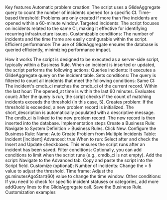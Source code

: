 Key features
Automatic problem creation: The script uses a GlideAggregate query to count the number of incidents opened for a specific CI.
Time-based threshold: Problems are only created if more than five incidents are opened within a 60-minute window.
Targeted incidents: The script focuses on incidents related to the same CI, making it effective for identifying recurring infrastructure issues.
Customizable conditions: The number of incidents and the time frame are easily configurable within the script.
Efficient performance: The use of GlideAggregate ensures the database is queried efficiently, minimizing performance impact. 

How it works
The script is designed to be executed as a server-side script, typically within a Business Rule. When an incident is inserted or updated, the script performs the following actions:
Queries incidents: It executes a GlideAggregate query on the incident table.
Sets conditions: The query is filtered to count all incidents that meet the following conditions:
Same CI: The incident's cmdb_ci matches the cmdb_ci of the current record.
Within the last hour: The opened_at time is within the last 60 minutes.
Evaluates count: After the query is run, the script checks if the count of matching incidents exceeds the threshold (in this case, 5).
Creates problem: If the threshold is exceeded, a new problem record is initialized.
The short_description is automatically populated with a descriptive message.
The cmdb_ci is linked to the new problem record.
The new record is then inserted into the database. 
Implementation steps
Create a Business Rule:
Navigate to System Definition > Business Rules.
Click New.
Configure the Business Rule:
Name: Auto Create Problem from Multiple Incidents
Table: Incident [incident]
Advanced: true
When to run: Select after and check the Insert and Update checkboxes. This ensures the script runs after an incident has been saved.
Filter conditions: Optionally, you can add conditions to limit when the script runs (e.g., cmdb_ci is not empty).
Add the script:
Navigate to the Advanced tab.
Copy and paste the script into the Script field.
Customize (optional):
Number of incidents: Change the > 5 value to adjust the threshold.
Time frame: Adjust the gs.minutesAgoStart(60) value to change the time window.
Other conditions: If you need to check for specific incident statuses or categories, add more addQuery lines to the GlideAggregate call.
Save the Business Rule. 
Customization examples

